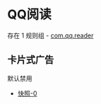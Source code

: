 # QQ阅读

存在 1 规则组 - [com.qq.reader](/src/apps/com.qq.reader.ts)

## 卡片式广告

默认禁用

- [快照-0](https://i.gkd.li/import/13194867)
